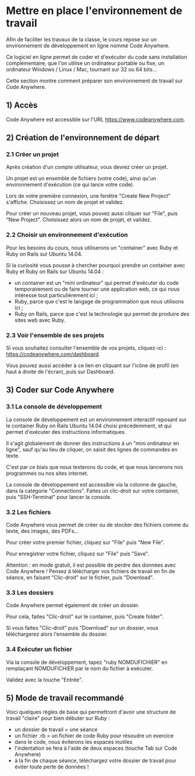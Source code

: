 # Mettre en place l'environnement de travail

Afin de faciliter les travaux de la classe, le cours repose sur un environnement de développement en ligne nommé Code Anywhere.

Ce logiciel en ligne permet de coder et d'exécuter du code sans installation complémentaire, que l'on utilise un ordinateur portable ou fixe, un ordinateur Windows / Linux / Mac, tournant sur 32 ou 64 bits...

Cette section montre comment préparer son environnement de travail sur Code Anywhere.

## 1) Accès

Code Anywhere est accessible sur l'URL https://www.codeanywhere.com.

## 2) Création de l'environnement de départ


### 2.1 Créer un projet

Après création d'un compte utilisateur, vous devrez créer un projet.

Un projet est un ensemble de fichiers (votre code), ainsi qu'un environnement d'exécution (ce qui lance votre code).

Lors de votre première connexion, une fenêtre "Create New Project" s'affiche. Choisissez un nom de projet et validez.

Pour créer un nouveau projet, vous pouvez aussi cliquer sur "File", puis "New Project". Choisissez alors un nom de projet, et validez.

### 2.2 Choisir un environnement d'exécution

Pour les besoins du cours, nous utiliserons un "container" avec Ruby et Ruby on Rails sur Ubuntu 14.04.

Si la curiosité vous pousse à chercher pourquoi prendre un container avec Ruby et Ruby on Rails sur Ubuntu 14.04 :
- un container est un "mini ordinateur" qui permet d'exécuter du code temporairement ou de faire tourner une application web, ce qui nous intéresse tout particulièrement ici ;
- Ruby, parce que c'est le langage de programmation que nous utilisons ici ;
- Ruby on Rails, parce que c'est la technologie qui permet de produire des sites web avec Ruby.

### 2.3 Voir l'ensemble de ses projets

Si vous souhaitez consulter l'ensemble de vos projets, cliquez-ici : https://codeanywhere.com/dashboard.

Vous pouvez aussi accéder à ce lien en cliquant sur l'icône de profil (en haut à droite de l'écran), puis sur Dashboard.

## 3) Coder sur Code Anywhere

### 3.1 La console de développement

La console de développement est un environnement interactif reposant sur le container Ruby on Rails Ubuntu 14.04 choisi précédemment, et qui permet d'exécuter des instructions informatiques.

Il s'agit globalement de donner des instructions à un "mini ordinateur en ligne", sauf qu'au lieu de cliquer, on saisit des lignes de commandes en texte.

C'est par ce biais que nous testerons du code, et que nous lancerons nos programmes ou nos sites internet.

La console de développement est accessible via la colonne de gauche, dans la catégorie "Connections". Faites un clic-droit sur votre container, puis "SSH-Terminal" pour lancer la console.

### 3.2 Les fichiers

Code Anywhere vous permet de créer ou de stocker des fichiers comme du texte, des images, des PDFs...

Pour créer votre premier fichier, cliquez sur "File" puis "New File".

Pour enregistrer votre fichier, cliquez sur "File" puis "Save".

Attention : en mode gratuit, il est possible de perdre des données avec Code Anywhere ! Pensez à télécharger vos fichiers de travail en fin de séance, en faisant "Clic-droit" sur le fichier, puis "Download".

### 3.3 Les dossiers

Code Anywhere permet également de créer un dossier.

Pour cela, faites "Clic-droit" sur le container, puis "Create folder".

Si vous faites "Clic-droit" puis "Download" sur un dossier, vous téléchargerez alors l'ensemble du dossier.

### 3.4 Exécuter un fichier

Via la console de développement, tapez "ruby NOMDUFICHIER" en remplaçant NOMDUFICHIER par le nom du fichier à exécuter.

Validez avec la touche "Entrée".

## 5) Mode de travail recommandé

Voici quelques règles de base qui permettront d'avoir une structure de travail "claire" pour bien débuter sur Ruby :

- un dossier de travail = une séance
- un fichier .rb = un fichier de code Ruby pour résoudre un exercice
- dans le code, nous éviterons les espaces inutiles
- l'indentation se fera à l'aide de deux espaces (touche Tab sur Code Anywhere)
- à la fin de chaque séance, téléchargez votre dossier de travail pour éviter toute perte de données !